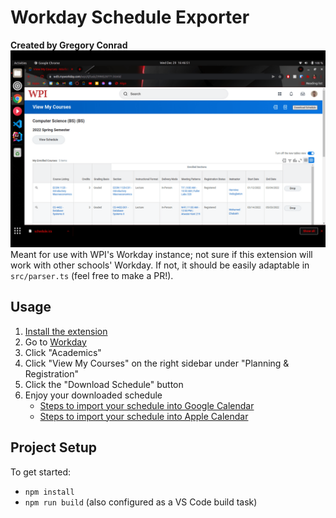 # Workday Schedule Exporter
**Created by Gregory Conrad**
![Extension Screenshot](/screenshot.png?raw=true "Extension in Action")
Meant for use with WPI's Workday instance;
not sure if this extension will work with other schools' Workday.
If not, it should be easily adaptable in `src/parser.ts` (feel free to make a PR!).

## Usage
1. [Install the extension](https://chrome.google.com/webstore/detail/elloafhmffcedcmbdepancjijjccmail)
2. Go to [Workday](https://wd5.myworkday.com/wpi/)
3. Click "Academics"
4. Click "View My Courses" on the right sidebar under "Planning & Registration"
5. Click the "Download Schedule" button
6. Enjoy your downloaded schedule
   - [Steps to import your schedule into Google Calendar](https://support.google.com/calendar/answer/37118)
   - [Steps to import your schedule into Apple Calendar](https://support.apple.com/guide/calendar/import-or-export-calendars-icl1023/mac)

## Project Setup
To get started:
- `npm install`
- `npm run build` (also configured as a VS Code build task)

